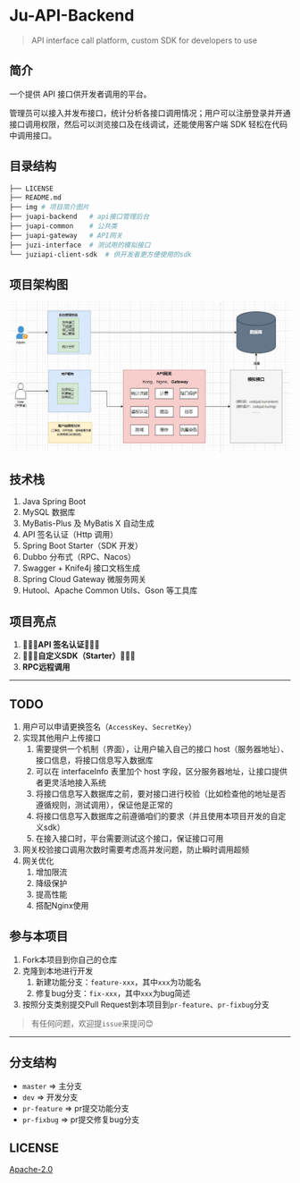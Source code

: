 # Ju-API-Backend
> API interface call platform, custom SDK for developers to use

## 简介

一个提供 API 接口供开发者调用的平台。

管理员可以接入并发布接口，统计分析各接口调用情况；用户可以注册登录并开通接口调用权限，然后可以浏览接口及在线调试，还能使用客户端 SDK 轻松在代码中调用接口。



## 目录结构

```sh
├── LICENSE
├── README.md
├── img	# 项目简介图片
├── juapi-backend	# api接口管理后台
├── juapi-common	# 公共类
├── juapi-gateway	# API网关
├── juzi-interface	# 测试用的模拟接口
└── juziapi-client-sdk	# 供开发者更方便使用的sdk
```

## 项目架构图

![structure](https://raw.githubusercontent.com/dingxinliang88/figure/master/img/structure.jpg)

## 技术栈

1. Java Spring Boot
2. MySQL 数据库
3. MyBatis-Plus 及 MyBatis X 自动生成
4. API 签名认证（Http 调用）
5. Spring Boot Starter（SDK 开发）
6. Dubbo 分布式（RPC、Nacos）
7. Swagger + Knife4j 接口文档生成
8. Spring Cloud Gateway 微服务网关
9. Hutool、Apache Common Utils、Gson 等工具库

## 项目亮点

1. 🌟🌟🌟**API 签名认证**🌟🌟🌟
2. 🌟🌟🌟**自定义SDK（Starter）**🌟🌟🌟
3. **RPC远程调用**

---

## TODO

1. 用户可以申请更换签名（`AccessKey`、`SecretKey`）
2. 实现其他用户上传接口
   1. 需要提供一个机制（界面），让用户输入自己的接口 host（服务器地址）、接口信息，将接口信息写入数据库
   2. 可以在 interfaceInfo 表里加个 host 字段，区分服务器地址，让接口提供者更灵活地接入系统
   3. 将接口信息写入数据库之前，要对接口进行校验（比如检查他的地址是否遵循规则，测试调用），保证他是正常的
   4. 将接口信息写入数据库之前遵循咱们的要求（并且使用本项目开发的自定义sdk）
   5. 在接入接口时，平台需要测试这个接口，保证接口可用
3. 网关校验接口调用次数时需要考虑高并发问题，防止瞬时调用超频
4. 网关优化
   1. 增加限流
   2. 降级保护
   3. 提高性能
   4. 搭配Nginx使用

## 参与本项目

1. Fork本项目到你自己的仓库
2. 克隆到本地进行开发
   1. 新建功能分支：`feature-xxx`，其中`xxx`为功能名
   2. 修复bug分支：`fix-xxx`，其中`xxx`为bug简述
3. 按照分支类别提交Pull Request到本项目到`pr-feature`、`pr-fixbug`分支

> 有任何问题，欢迎提`issue`来提问😊

---

## 分支结构

- `master` => 主分支
- `dev` => 开发分支
- `pr-feature` => pr提交功能分支
- `pr-fixbug` => pr提交修复bug分支

## LICENSE

[Apache-2.0](https://www.apache.org/licenses/LICENSE-2.0)
